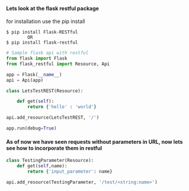 #### Lets look at the flask restful package
for installation use the pip install

    $ pip install Flask-RESTful
            OR
    $ pip install flask-restful

```Python
# Sample flask api with restful
from flask import Flask
from flask_restful import Resource, Api

app = Flask(__name__)
api = Api(app)

class LetsTestREST(Resource):

    def get(self):
        return {'hello' : 'world'}

api.add_resource(LetsTestREST, '/')

app.run(debug=True)
```
#### As of now we have seen requests without parameters in URL, now lets see how to incorporate them in restful
```Python
class TestingParameter(Resource):
    def get(self,name):
        return {'input_parameter': name}

api.add_resource(TestingParameter, '/test/<string:name>')
```